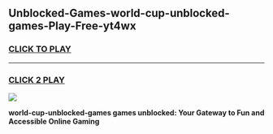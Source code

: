 
## Unblocked-Games-world-cup-unblocked-games-Play-Free-yt4wx
<h3>
<a href="https://premium76.site?title=world-cup-unblocked-games&ref=20A">CLICK TO PLAY</a></h3>
<hr>

<h3>
<a href="https://premium76.site?title=world-cup-unblocked-games&ref=20A">CLICK 2 PLAY</a>
  
</h3>

<a href="https://premium76.site?title=world-cup-unblocked-games&ref=20A"><img src="https://clearcache.store/games.png"></a>


**world-cup-unblocked-games games unblocked: Your Gateway to Fun and Accessible Online Gaming**
